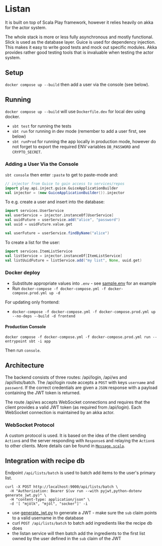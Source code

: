 # Listan

It is built on top of Scala Play framework, however it relies heavily on akka for the actor system.

The whole stack is more or less fully asynchronous and mostly functional. Slick is used as the database layer. Guice is
used for dependency injection. This makes it easy to write good tests and mock out specific modules. Akka provides
rather good testing tools that is invaluable when testing the actor system.

## Setup

`docker compose up --build` then add a user via the console (see below).

## Running

`docker compose up --build` will use `Dockerfile.dev` for local dev using docker.

- `sbt test` for running the tests
- `sbt run` for running in dev mode (remember to add a user first, see below)
- `sbt runProd` for running the app locally in production mode, however do not forget to export the required ENV
  variables `DB_PASSWORD` and `CRYPTO_SECRET`.

### Adding a User Via the Console

`sbt console` then enter `:paste` to get to paste-mode and:

``` scala
// injector from Guice to gain access to services/repos
import play.api.inject.guice.GuiceApplicationBuilder
val injector = (new GuiceApplicationBuilder()).injector
```

To e.g. create a user and insert into the database:

``` scala
import services.UserService
val userService = injector.instanceOf[UserService]
val uuidFuture = userService.add("alice", "password")
val uuid = uuidFuture.value.get

val userFuture = userService.findByName("alice")
```

To create a list for the user:

``` scala
import services.ItemListService
val listService = injector.instanceOf[ItemListService]
val listUuidFuture = listService.add("my list", None, uuid.get)
```

### Docker deploy

- Substitute appropriate values into `.env` - see [sample.env](./sample.env) for an example
- Run `docker-compose -f docker-compose.yml -f docker-compose.prod.yml up -d`

For updating only frontend:

- `docker-compose -f docker-compose.yml -f docker-compose.prod.yml up --no-deps --build -d frontend`

#### Production Console

    docker compose -f docker-compose.yml -f docker-compose.prod.yml run --entrypoint sbt -i app

Then run `console`.

## Architecture

The backend consists of three routes: /api/login, /api/ws and /api/lists/batch. The /api/login route accepts a `POST`
with keys `username` and `password`. If the correct credentials are given a `JSON` response with a payload containing
the JWT token is returned.

The route /api/ws accepts WebSocket connections and requires that the client provides a valid JWT token (as required
from /api/login). Each WebSocket connection is maintained by an akka actor.

### WebSocket Protocol

A custom protocol is used. It is based on the idea of the client sending `Action`s and the server responding with
`Response`s and relaying the `Action`s to other clients. More details can be found in
[`Message.scala`](./app/services/Message.scala).

## Integration with recipe db

Endpoint `/api/lists/batch` is used to batch add items to the user's primary list.

``` shell
curl -X POST http://localhost:9000/api/lists/batch \
  -H "Authorization: Bearer $(uv run --with pyjwt,python-dotenv generate_jwt.py)" \
  -H "content-type: application/json" \
  -d '[ "mjölk", "mjöl", "socker"]' -i
```

- use [generate_jwt.py](./generate_jwt.py) to generate a JWT - make sure the `sub` claim points to a valid username in
  the database
- curl `POST /api/lists/batch` to batch add ingredients like the recipe db does
- the listan service will then batch add the ingredients to the first list owned by the user defined in the `sub` claim
  of the JWT
